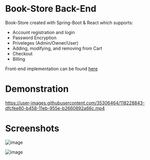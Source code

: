 # Book-Store Back-End


Book-Store created with Spring-Boot & React which supports:

* Account registration and login
* Password Encryption
* Priveleges (Admin/Owner/User)
* Adding, modifying, and removing from Cart
* Checkout
* Billing



Front-end implementation can be found [here](https://github.com/amaanvania/Book-Store-Frontend)

# Demonstration 
https://user-images.githubusercontent.com/35306464/118228843-dfcfee80-b458-11eb-955e-b2660892a66c.mp4

# Screenshots

![image](https://user-images.githubusercontent.com/35306464/118229084-5e2c9080-b459-11eb-85dd-64e565534813.png)

![image](https://user-images.githubusercontent.com/35306464/118229110-6a185280-b459-11eb-82ef-ef324fe0a9a7.png)



